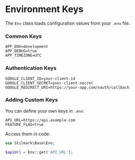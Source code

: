 # Environment Keys

The `Env` class loads configuration values from your `.env` file.

### Common Keys

```
APP_ENV=development
APP_DEBUG=true
APP_TIMEZONE=UTC
```

### Authentication Keys

```
GOOGLE_CLIENT_ID=your-client-id
GOOGLE_CLIENT_SECRET=your-client-secret
GOOGLE_REDIRECT_URI=https://your-app.com/oauth/callback
```

### Adding Custom Keys

You can define your own keys in `.env`:

```
API_URL=https://api.example.com
FEATURE_FLAG=true
```

Access them in code:

```php
use Stilmark\Base\Env;

$apiUrl = Env::get('API_URL');
```
